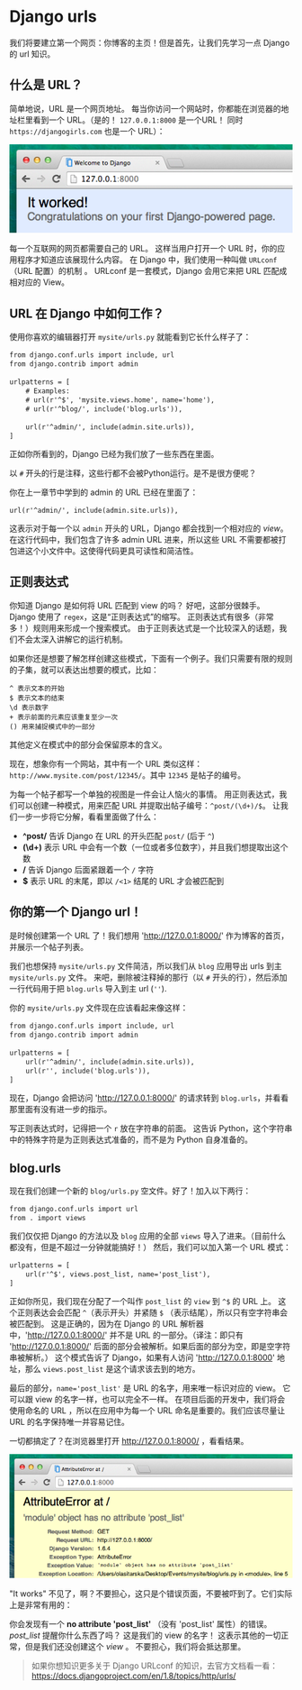 # Django urls

我们将要建立第一个网页：你博客的主页！但是首先，让我们先学习一点 Django 的 url 知识。

## 什么是 URL？

简单地说，URL 是一个网页地址。 每当你访问一个网站时，你都能在浏览器的地址栏里看到一个 URL。（是的！ `127.0.0.1:8000` 是一个URL！ 同时 `https://djangogirls.com` 也是一个 URL）：

![URL][1]

 [1]: images/url.png

每一个互联网的网页都需要自己的 URL。 这样当用户打开一个 URL 时，你的应用程序才知道应该展现什么内容。 在 Django 中，我们使用一种叫做 `URLconf` （URL 配置）的机制 。 URLconf 是一套模式，Django 会用它来把 URL 匹配成相对应的 View。

## URL 在 Django 中如何工作？

使用你喜欢的编辑器打开 `mysite/urls.py` 就能看到它长什么样子了：

    from django.conf.urls import include, url
    from django.contrib import admin
    
    urlpatterns = [
        # Examples:
        # url(r'^$', 'mysite.views.home', name='home'),
        # url(r'^blog/', include('blog.urls')),
    
        url(r'^admin/', include(admin.site.urls)),
    ]
    

正如你所看到的，Django 已经为我们放了一些东西在里面。

以 `#` 开头的行是注释，这些行都不会被Python运行。是不是很方便呢？

你在上一章节中学到的 admin 的 URL 已经在里面了：

    url(r'^admin/', include(admin.site.urls)),
    

这表示对于每一个以 `admin` 开头的 URL，Django 都会找到一个相对应的 *view*。 在这行代码中，我们包含了许多 admin URL 进来，所以这些 URL 不需要都被打包进这个小文件中。这使得代码更具可读性和简洁性。

## 正则表达式

你知道 Django 是如何将 URL 匹配到 view 的吗？ 好吧，这部分很棘手。 Django 使用了 `regex`，这是“正则表达式”的缩写。 正则表达式有很多（非常多！）规则用来形成一个搜索模式。 由于正则表达式是一个比较深入的话题，我们不会太深入讲解它的运行机制。

如果你还是想要了解怎样创建这些模式，下面有一个例子。我们只需要有限的规则的子集，就可以表达出想要的模式，比如：

    ^ 表示文本的开始
    $ 表示文本的结束
    \d 表示数字
    + 表示前面的元素应该重复至少一次
    () 用来捕捉模式中的一部分
    

其他定义在模式中的部分会保留原本的含义。

现在，想象你有一个网站，其中有一个 URL 类似这样：`http://www.mysite.com/post/12345/`。其中 `12345` 是帖子的编号。

为每一个帖子都写一个单独的视图是一件会让人恼火的事情。 用正则表达式，我们可以创建一种模式，用来匹配 URL 并提取出帖子编号：`^post/(\d+)/$`。 让我们一步一步将它分解，看看里面做了什么：


* **^post/** 告诉 Django 在 URL 的开头匹配 `post/` (后于 `^`)
* **(\d+)** 表示 URL 中会有一个数（一位或者多位数字），并且我们想提取出这个数
* **/** 告诉 Django 后面紧跟着一个 `/` 字符
* **$** 表示 URL 的末尾，即以 `/<1>` 结尾的 URL 才会被匹配到

## 你的第一个 Django url！

是时候创建第一个 URL 了！我们想用 'http://127.0.0.1:8000/' 作为博客的首页，并展示一个帖子列表。

我们也想保持 `mysite/urls.py` 文件简洁，所以我们从 `blog` 应用导出 urls 到主 `mysite/urls.py` 文件。
来吧，删除被注释掉的那行（以 `#` 开头的行），然后添加一行代码用于把 `blog.urls` 导入到主 url (`''`).
    
你的 `mysite/urls.py` 文件现在应该看起来像这样：
        
    from django.conf.urls import include, url
    from django.contrib import admin
            
    urlpatterns = [
        url(r'^admin/', include(admin.site.urls)),
        url(r'', include('blog.urls')),
    ]
            
        
现在，Django 会把访问 'http://127.0.0.1:8000/' 的请求转到 `blog.urls`，并看看那里面有没有进一步的指示。
        
写正则表达式时，记得把一个 `r` 放在字符串的前面。 这告诉 Python，这个字符串中的特殊字符是为正则表达式准备的，而不是为 Python 自身准备的。
        
## blog.urls
        
现在我们创建一个新的 `blog/urls.py` 空文件。好了！加入以下两行：
        
    from django.conf.urls import url
    from . import views

我们仅仅把 Django 的方法以及 `blog` 应用的全部 `views` 导入了进来。（目前什么都没有，但是不超过一分钟就能搞好！） 然后，我们可以加入第一个 URL 模式：
        
    urlpatterns = [
        url(r'^$', views.post_list, name='post_list'),
    ]
            
        
正如你所见，我们现在分配了一个叫作 `post_list` 的 `view` 到 `^$` 的 URL 上。 这个正则表达会会匹配 `^`（表示开头）并紧随 `$` （表示结尾），所以只有空字符串会被匹配到。 这是正确的，因为在 Django 的 URL 解析器中，'http://127.0.0.1:8000/' 并不是 URL 的一部分。（译注：即只有 'http://127.0.0.1:8000/' 后面的部分会被解析。如果后面的部分为空，即是空字符串被解析。） 这个模式告诉了 Django，如果有人访问 'http://127.0.0.1:8000' 地址，那么 `views.post_list` 是这个请求该去到的地方。
        
最后的部分，`name='post_list'` 是 URL 的名字，用来唯一标识对应的 view。 它可以跟 view 的名字一样，也可以完全不一样。 在项目后面的开发中，我们将会使用命名的 URL ，所以在应用中为每一个 URL 命名是重要的。我们应该尽量让 URL 的名字保持唯一并容易记住。
        
一切都搞定了？在浏览器里打开 http://127.0.0.1:8000/ ，看看结果。
        
![错误][2]
        
"It works" 不见了，啊？不要担心，这只是个错误页面，不要被吓到了。它们实际上是非常有用的：
        
你会发现有一个 **no attribute 'post_list'** （没有 'post_list' 属性）的错误。 *post_list* 提醒你什么东西了吗？ 这是我们的 view 的名字！ 这表示其他的一切正常，但是我们还没创建这个 *view* 。 不要担心，我们将会抵达那里。
        
> 如果你想知识更多关于 Django URLconf 的知识，去官方文档看一看：https://docs.djangoproject.com/en/1.8/topics/http/urls/

 [2]: images/error1.png
